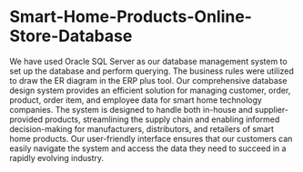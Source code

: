 # Smart-Home-Products-Online-Store-Database

We have used Oracle SQL Server as our database management system to set up the database and perform querying. The business rules were utilized to draw the ER diagram in the ERP plus tool. Our comprehensive database design system provides an efficient solution for managing customer, order, product, order item, and employee data for smart home technology companies. The system is designed to handle both in-house and supplier-provided products, streamlining the supply chain and enabling informed decision-making for manufacturers, distributors, and retailers of smart home products. Our user-friendly interface ensures that our customers can easily navigate the system and access the data they need to succeed in a rapidly evolving industry.
